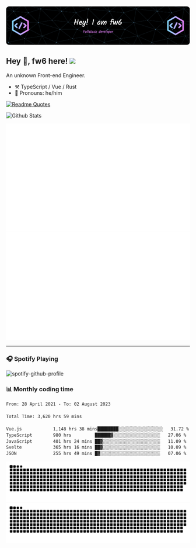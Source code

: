 ![Header](github-header-image.png)

## Hey 👋, fw6 here! <img src="https://github.githubassets.com/images/mona-whisper.gif" height="24" />


An unknown Front-end Engineer.

-   :hammer_and_pick: TypeScript / Vue / Rust
-   :man: Pronouns: he/him


[![Readme Quotes](https://quotes-github-readme.vercel.app/api?type=horizontal&theme=algolia)](https://github.com/piyushsuthar/github-readme-quotes)



![Github Stats](https://github-readme-stats.vercel.app/api?username=fw6&bg_color=30,e96443,904e95&title_color=fff&text_color=fff)

![](https://raw.githubusercontent.com/fw6/github-stats-transparent/output/generated/overview.svg)
![](https://raw.githubusercontent.com/fw6/github-stats-transparent/output/generated/languages.svg)


---

### 🎧 Spotify Playing

<!-- ![spotify-github-profile](/img/default.svg) -->

![spotify-github-profile](https://spotify-github-profile.vercel.app/api/view.svg?uid=r6wn4hdvypv0lkzyrj0e0pjct&cover_image=true&theme=default&show_offline=true&background_color=9a10ad&interchange=true&bar_color_cover=true)



### :bar_chart: Monthly coding time 

<!--START_SECTION:waka-->

```txt
From: 28 April 2021 - To: 02 August 2023

Total Time: 3,620 hrs 59 mins

Vue.js            1,148 hrs 38 mins████████░░░░░░░░░░░░░░░░░   31.72 %
TypeScript        980 hrs         ██████▓░░░░░░░░░░░░░░░░░░   27.06 %
JavaScript        401 hrs 24 mins ██▓░░░░░░░░░░░░░░░░░░░░░░   11.09 %
Svelte            365 hrs 16 mins ██▓░░░░░░░░░░░░░░░░░░░░░░   10.09 %
JSON              255 hrs 49 mins █▓░░░░░░░░░░░░░░░░░░░░░░░   07.06 %
```

<!--END_SECTION:waka-->




![github contribution grid snake animation](https://raw.githubusercontent.com/platane/platane/output/github-contribution-grid-snake-dark.svg#gh-dark-mode-only)![github contribution grid snake animation](https://raw.githubusercontent.com/platane/platane/output/github-contribution-grid-snake.svg#gh-light-mode-only)
